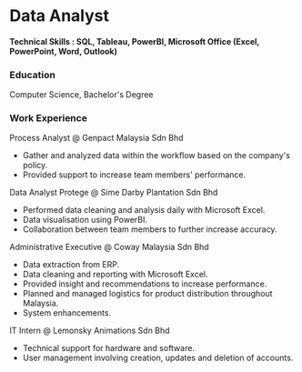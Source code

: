 # Data Analyst

#### Technical Skills : SQL, Tableau, PowerBI, Microsoft Office (Excel, PowerPoint, Word, Outlook)

### Education
Computer Science, Bachelor's Degree

### Work Experience
Process Analyst @ Genpact Malaysia Sdn Bhd
- Gather and analyzed data within the workflow based on the company's policy.
- Provided support to increase team members' performance.

Data Analyst Protege @ Sime Darby Plantation Sdn Bhd
- Performed data cleaning and analysis daily with Microsoft Excel.
- Data visualisation using PowerBI.
- Collaboration between team members to further increase accuracy.

Administrative Executive @ Coway Malaysia Sdn Bhd
- Data extraction from ERP.
- Data cleaning and reporting with Microsoft Excel.
- Provided insight and recommendations to increase performance.
- Planned and managed logistics for product distribution throughout Malaysia.
- System enhancements.

IT Intern @ Lemonsky Animations Sdn Bhd
- Technical support for hardware and software.
- User management involving creation, updates and deletion of accounts.

